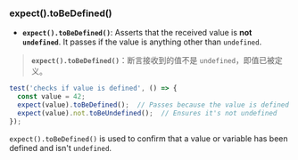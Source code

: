 ### expect().toBeDefined()

- **`expect().toBeDefined()`**: Asserts that the received value is **not `undefined`**. It passes if the value is anything other than `undefined`.

> **`expect().toBeDefined()`**：断言接收到的值不是 `undefined`，即值已被定义。
>
> <audio src="C:\Users\10691\Downloads\`expect().toBeD.mp3"></audio>

```js
test('checks if value is defined', () => {
  const value = 42;
  expect(value).toBeDefined();  // Passes because the value is defined
  expect(value).not.toBeUndefined();  // Ensures it's not undefined
});
```

`expect().toBeDefined()` is used to confirm that a value or variable has been defined and isn't `undefined`.